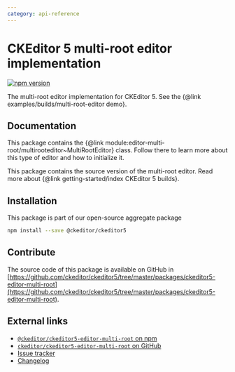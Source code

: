 ```yaml
---
category: api-reference
---
```


# CKEditor&nbsp;5 multi-root editor implementation

[![npm version](https://badge.fury.io/js/%40ckeditor%2Fckeditor5-editor-multi-root.svg)](https://www.npmjs.com/package/@ckeditor/ckeditor5-editor-multi-root)

The multi-root editor implementation for CKEditor&nbsp;5. See the {@link examples/builds/multi-root-editor demo}.

## Documentation

This package contains the {@link module:editor-multi-root/multirooteditor~MultiRootEditor} class. Follow there to learn more about this type of editor and how to initialize it.

This package contains the source version of the multi-root editor. Read more about {@link getting-started/index CKEditor&nbsp;5 builds}.

## Installation

This package is part of our open-source aggregate package

```bash
npm install --save @ckeditor/ckeditor5
```

## Contribute

The source code of this package is available on GitHub in [https://github.com/ckeditor/ckeditor5/tree/master/packages/ckeditor5-editor-multi-root](https://github.com/ckeditor/ckeditor5/tree/master/packages/ckeditor5-editor-multi-root).

## External links

* [`@ckeditor/ckeditor5-editor-multi-root` on npm](https://www.npmjs.com/package/@ckeditor/ckeditor5-editor-multi-root)
* [`ckeditor/ckeditor5-editor-multi-root` on GitHub](https://github.com/ckeditor/ckeditor5/tree/master/packages/ckeditor5-editor-multi-root)
* [Issue tracker](https://github.com/ckeditor/ckeditor5/issues)
* [Changelog](https://github.com/ckeditor/ckeditor5/blob/master/CHANGELOG.md)
